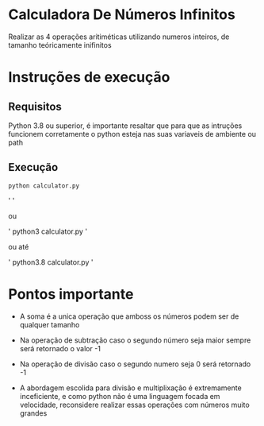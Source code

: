 # Calculadora De Números Infinitos

Realizar as 4 operações aritiméticas utilizando numeros inteiros, de tamanho teóricamente inifinitos

# Instruções de execução

## Requisitos

Python 3.8 ou superior, é importante resaltar que para que
as intruções funcionem corretamente o python esteja nas suas
variaveis de ambiente ou path

## Execução

`python calculator.py`

' '

ou

' python3 calculator.py '

ou até

' python3.8 calculator.py '

# Pontos importante

- A soma é a unica operação que amboss os números podem ser de qualquer tamanho

- Na operação de subtração caso o segundo número seja maior sempre será retornado o valor -1

- Na operação de divisão caso o segundo numero seja 0 será retornado -1

- A abordagem escolida para divisão e multiplixação é extremamente inceficiente, e como python não é uma linguagem focada em velocidade, reconsidere realizar essas operações com números muito grandes
